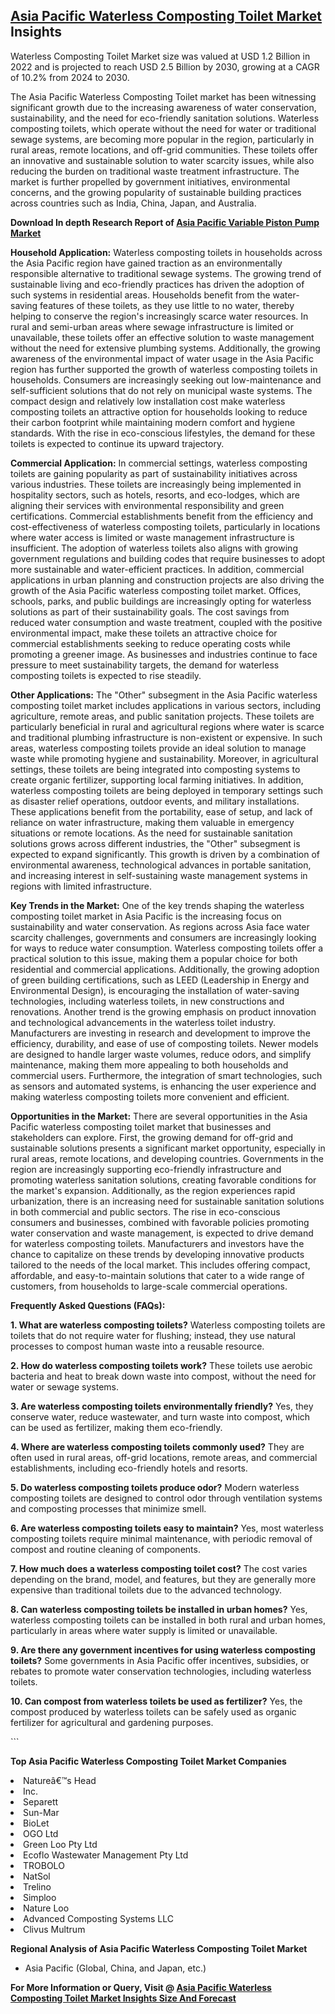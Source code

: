 <h2><a href="https://www.verifiedmarketreports.com/download-sample/?rid=224330&amp;utm_source=Github-Feb&amp;utm_medium=225" target="_blank">Asia Pacific Waterless Composting Toilet Market</a> Insights</h2><p>Waterless Composting Toilet Market size was valued at USD 1.2 Billion in 2022 and is projected to reach USD 2.5 Billion by 2030, growing at a CAGR of 10.2% from 2024 to 2030.</p><p><p>The Asia Pacific Waterless Composting Toilet market has been witnessing significant growth due to the increasing awareness of water conservation, sustainability, and the need for eco-friendly sanitation solutions. Waterless composting toilets, which operate without the need for water or traditional sewage systems, are becoming more popular in the region, particularly in rural areas, remote locations, and off-grid communities. These toilets offer an innovative and sustainable solution to water scarcity issues, while also reducing the burden on traditional waste treatment infrastructure. The market is further propelled by government initiatives, environmental concerns, and the growing popularity of sustainable building practices across countries such as India, China, Japan, and Australia. <p><strong>Download In depth Research Report of <a href="https://www.verifiedmarketreports.com/download-sample/?rid=236118&amp;utm_source=Pulse-Dec&amp;utm_medium=225" target="_blank">Asia Pacific Variable Piston Pump Market</a></strong></p></p> <p><strong>Household Application:</strong> Waterless composting toilets in households across the Asia Pacific region have gained traction as an environmentally responsible alternative to traditional sewage systems. The growing trend of sustainable living and eco-friendly practices has driven the adoption of such systems in residential areas. Households benefit from the water-saving features of these toilets, as they use little to no water, thereby helping to conserve the region's increasingly scarce water resources. In rural and semi-urban areas where sewage infrastructure is limited or unavailable, these toilets offer an effective solution to waste management without the need for extensive plumbing systems. Additionally, the growing awareness of the environmental impact of water usage in the Asia Pacific region has further supported the growth of waterless composting toilets in households. Consumers are increasingly seeking out low-maintenance and self-sufficient solutions that do not rely on municipal waste systems. The compact design and relatively low installation cost make waterless composting toilets an attractive option for households looking to reduce their carbon footprint while maintaining modern comfort and hygiene standards. With the rise in eco-conscious lifestyles, the demand for these toilets is expected to continue its upward trajectory. <p><strong>Commercial Application:</strong> In commercial settings, waterless composting toilets are gaining popularity as part of sustainability initiatives across various industries. These toilets are increasingly being implemented in hospitality sectors, such as hotels, resorts, and eco-lodges, which are aligning their services with environmental responsibility and green certifications. Commercial establishments benefit from the efficiency and cost-effectiveness of waterless composting toilets, particularly in locations where water access is limited or waste management infrastructure is insufficient. The adoption of waterless toilets also aligns with growing government regulations and building codes that require businesses to adopt more sustainable and water-efficient practices. In addition, commercial applications in urban planning and construction projects are also driving the growth of the Asia Pacific waterless composting toilet market. Offices, schools, parks, and public buildings are increasingly opting for waterless solutions as part of their sustainability goals. The cost savings from reduced water consumption and waste treatment, coupled with the positive environmental impact, make these toilets an attractive choice for commercial establishments seeking to reduce operating costs while promoting a greener image. As businesses and industries continue to face pressure to meet sustainability targets, the demand for waterless composting toilets is expected to rise steadily. <p><strong>Other Applications:</strong> The "Other" subsegment in the Asia Pacific waterless composting toilet market includes applications in various sectors, including agriculture, remote areas, and public sanitation projects. These toilets are particularly beneficial in rural and agricultural regions where water is scarce and traditional plumbing infrastructure is non-existent or expensive. In such areas, waterless composting toilets provide an ideal solution to manage waste while promoting hygiene and sustainability. Moreover, in agricultural settings, these toilets are being integrated into composting systems to create organic fertilizer, supporting local farming initiatives. In addition, waterless composting toilets are being deployed in temporary settings such as disaster relief operations, outdoor events, and military installations. These applications benefit from the portability, ease of setup, and lack of reliance on water infrastructure, making them valuable in emergency situations or remote locations. As the need for sustainable sanitation solutions grows across different industries, the "Other" subsegment is expected to expand significantly. This growth is driven by a combination of environmental awareness, technological advances in portable sanitation, and increasing interest in self-sustaining waste management systems in regions with limited infrastructure. <p><strong>Key Trends in the Market:</strong> One of the key trends shaping the waterless composting toilet market in Asia Pacific is the increasing focus on sustainability and water conservation. As regions across Asia face water scarcity challenges, governments and consumers are increasingly looking for ways to reduce water consumption. Waterless composting toilets offer a practical solution to this issue, making them a popular choice for both residential and commercial applications. Additionally, the growing adoption of green building certifications, such as LEED (Leadership in Energy and Environmental Design), is encouraging the installation of water-saving technologies, including waterless toilets, in new constructions and renovations. Another trend is the growing emphasis on product innovation and technological advancements in the waterless toilet industry. Manufacturers are investing in research and development to improve the efficiency, durability, and ease of use of composting toilets. Newer models are designed to handle larger waste volumes, reduce odors, and simplify maintenance, making them more appealing to both households and commercial users. Furthermore, the integration of smart technologies, such as sensors and automated systems, is enhancing the user experience and making waterless composting toilets more convenient and efficient. <p><strong>Opportunities in the Market:</strong> There are several opportunities in the Asia Pacific waterless composting toilet market that businesses and stakeholders can explore. First, the growing demand for off-grid and sustainable solutions presents a significant market opportunity, especially in rural areas, remote locations, and developing countries. Governments in the region are increasingly supporting eco-friendly infrastructure and promoting waterless sanitation solutions, creating favorable conditions for the market's expansion. Additionally, as the region experiences rapid urbanization, there is an increasing need for sustainable sanitation solutions in both commercial and public sectors. The rise in eco-conscious consumers and businesses, combined with favorable policies promoting water conservation and waste management, is expected to drive demand for waterless composting toilets. Manufacturers and investors have the chance to capitalize on these trends by developing innovative products tailored to the needs of the local market. This includes offering compact, affordable, and easy-to-maintain solutions that cater to a wide range of customers, from households to large-scale commercial operations. <p><strong>Frequently Asked Questions (FAQs):</strong></p> <p><strong>1. What are waterless composting toilets?</strong> Waterless composting toilets are toilets that do not require water for flushing; instead, they use natural processes to compost human waste into a reusable resource.</p> <p><strong>2. How do waterless composting toilets work?</strong> These toilets use aerobic bacteria and heat to break down waste into compost, without the need for water or sewage systems.</p> <p><strong>3. Are waterless composting toilets environmentally friendly?</strong> Yes, they conserve water, reduce wastewater, and turn waste into compost, which can be used as fertilizer, making them eco-friendly.</p> <p><strong>4. Where are waterless composting toilets commonly used?</strong> They are often used in rural areas, off-grid locations, remote areas, and commercial establishments, including eco-friendly hotels and resorts.</p> <p><strong>5. Do waterless composting toilets produce odor?</strong> Modern waterless composting toilets are designed to control odor through ventilation systems and composting processes that minimize smell.</p> <p><strong>6. Are waterless composting toilets easy to maintain?</strong> Yes, most waterless composting toilets require minimal maintenance, with periodic removal of compost and routine cleaning of components.</p> <p><strong>7. How much does a waterless composting toilet cost?</strong> The cost varies depending on the brand, model, and features, but they are generally more expensive than traditional toilets due to the advanced technology.</p> <p><strong>8. Can waterless composting toilets be installed in urban homes?</strong> Yes, waterless composting toilets can be installed in both rural and urban homes, particularly in areas where water supply is limited or unavailable.</p> <p><strong>9. Are there any government incentives for using waterless composting toilets?</strong> Some governments in Asia Pacific offer incentives, subsidies, or rebates to promote water conservation technologies, including waterless toilets.</p> <p><strong>10. Can compost from waterless toilets be used as fertilizer?</strong> Yes, the compost produced by waterless toilets can be safely used as organic fertilizer for agricultural and gardening purposes.</p> ```</p><p><strong>Top Asia Pacific Waterless Composting Toilet Market Companies</strong></p><div data-test-id=""><p><li>Natureâ€™s Head</li><li> Inc.</li><li> Separett</li><li> Sun-Mar</li><li> BioLet</li><li> OGO Ltd</li><li> Green Loo Pty Ltd</li><li> Ecoflo Wastewater Management Pty Ltd</li><li> TROBOLO</li><li> NatSol</li><li> Trelino</li><li> Simploo</li><li> Nature Loo</li><li> Advanced Composting Systems LLC</li><li> Clivus Multrum</li></p><div><strong>Regional Analysis of&nbsp;Asia Pacific Waterless Composting Toilet Market</strong></div><ul><li dir="ltr"><p dir="ltr">Asia Pacific (Global, China, and Japan, etc.)</p></li></ul><p><strong>For More Information or Query, Visit @&nbsp;</strong><strong><a href="https://www.verifiedmarketreports.com/product/waterless-composting-toilet-market/?utm_source=Github-Feb&amp;utm_medium=225" target="_blank">Asia Pacific Waterless Composting Toilet Market Insights Size And Forecast</a></strong></p></div><h2>&nbsp;</h2><div data-test-id="">&nbsp;</div>
